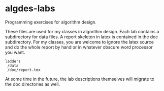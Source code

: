 # algdes-labs

Programming exercises for algorithm design.

These files are used for my classes in algorithm design.
Each lab contains a subdirectory for data files.
A report skeleton in latex is contained in the doc subdirectory.
For my classes, you are welcome to ignore the latex source and do the whole report by hand or in whatever obscure word processor you want.

    ladders
     /data
     /doc/report.tex
     
At some time in the future, the lab descriptions themselves will migrate to the doc directories as well.     
